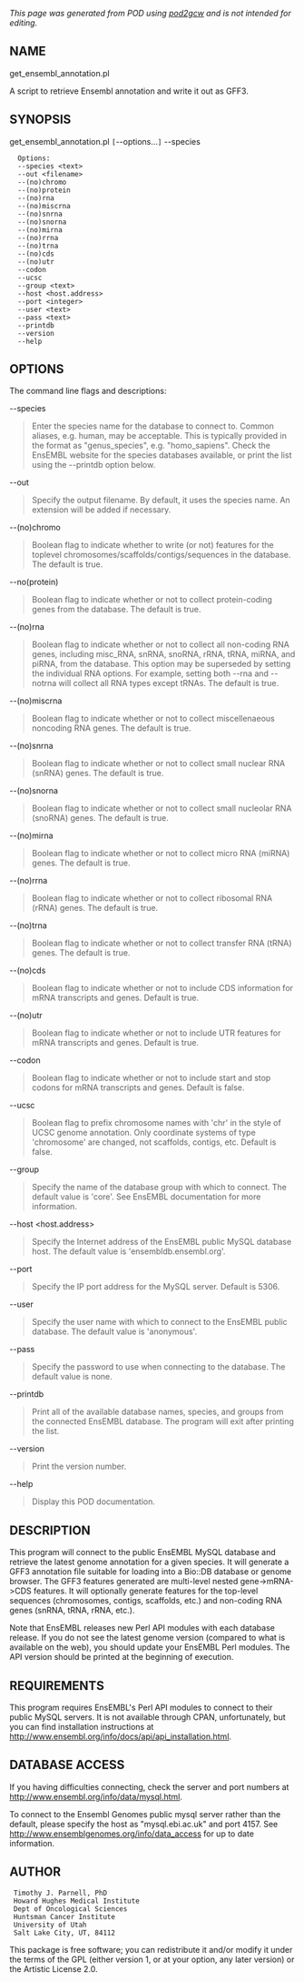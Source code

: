 _This page was generated from POD using [pod2gcw](http://code.google.com/p/pod2gcw) and is not intended for editing._

## NAME ##
get\_ensembl\_annotation.pl

A script to retrieve Ensembl annotation and write it out as GFF3.

## SYNOPSIS ##
get\_ensembl\_annotation.pl `[`--options...`]` --species <text>

```
  Options:
  --species <text>
  --out <filename>
  --(no)chromo
  --(no)protein
  --(no)rna
  --(no)miscrna
  --(no)snrna
  --(no)snorna
  --(no)mirna
  --(no)rrna
  --(no)trna
  --(no)cds
  --(no)utr
  --codon
  --ucsc
  --group <text>
  --host <host.address>
  --port <integer>
  --user <text>
  --pass <text>
  --printdb
  --version
  --help
```
## OPTIONS ##
The command line flags and descriptions:

--species <text>


> Enter the species name for the database to connect to. Common aliases,  e.g. human, may be acceptable. This is typically provided in the format  as "genus\_species", e.g. "homo\_sapiens". Check the EnsEMBL website for  the species databases available, or print the list using the --printdb  option below.

> 
--out <filename>


> Specify the output filename. By default, it uses the species name. An  extension will be added if necessary.

> 
--(no)chromo


> Boolean flag to indicate whether to write (or not) features for  the toplevel chromosomes/scaffolds/contigs/sequences in the database.  The default is true.

> 
--no(protein)


> Boolean flag to indicate whether or not to collect protein-coding genes  from the database. The default is true.

> 
--(no)rna


> Boolean flag to indicate whether or not to collect all non-coding RNA  genes, including misc\_RNA, snRNA, snoRNA, rRNA, tRNA, miRNA, and piRNA,  from the database. This option may be superseded by setting the  individual RNA options. For example, setting both --rna and --notrna  will collect all RNA types except tRNAs. The default is true.

> 
--(no)miscrna


> Boolean flag to indicate whether or not to collect miscellenaeous  noncoding RNA genes. The default is true.

> 
--(no)snrna


> Boolean flag to indicate whether or not to collect small nuclear  RNA (snRNA) genes. The default is true.

> 
--(no)snorna


> Boolean flag to indicate whether or not to collect small nucleolar  RNA (snoRNA) genes. The default is true.

> 
--(no)mirna


> Boolean flag to indicate whether or not to collect micro  RNA (miRNA) genes. The default is true.

> 
--(no)rrna


> Boolean flag to indicate whether or not to collect ribosomal RNA  (rRNA) genes. The default is true.

> 
--(no)trna


> Boolean flag to indicate whether or not to collect transfer RNA    (tRNA) genes. The default is true.

> 
--(no)cds


> Boolean flag to indicate whether or not to include CDS information for  mRNA transcripts and genes. Default is true.

> 
--(no)utr


> Boolean flag to indicate whether or not to include UTR features for  mRNA transcripts and genes. Default is true.

> 
--codon


> Boolean flag to indicate whether or not to include start and stop codons  for mRNA transcripts and genes. Default is false.

> 
--ucsc


> Boolean flag to prefix chromosome names with 'chr' in the style of  UCSC genome annotation. Only coordinate systems of type 'chromosome'  are changed, not scaffolds, contigs, etc. Default is false.

> 
--group <text>


> Specify the name of the database group with which to connect. The default  value is 'core'. See EnsEMBL documentation for more information.

> 
--host <host.address>


> Specify the Internet address of the EnsEMBL public MySQL database host.  The default value is 'ensembldb.ensembl.org'.

> 
--port <integer>


> Specify the IP port address for the MySQL server. Default is 5306.

> 
--user <text>


> Specify the user name with which to connect to the EnsEMBL public database.  The default value is 'anonymous'.

> 
--pass <text>


> Specify the password to use when connecting to the database. The default  value is none.

> 
--printdb


> Print all of the available database names, species, and groups from the  connected EnsEMBL database. The program will exit after printing the list.

> 
--version


> Print the version number.

> 
--help


> Display this POD documentation.

> 
## DESCRIPTION ##
This program will connect to the public EnsEMBL MySQL database and  retrieve the latest genome annotation for a given species. It will  generate a GFF3 annotation file suitable for loading into a Bio::DB  database or genome browser. The GFF3 features generated are  multi-level nested gene->mRNA->CDS features. It will optionally  generate features for the top-level sequences (chromosomes, contigs,  scaffolds, etc.) and non-coding RNA genes (snRNA, tRNA, rRNA, etc.).

Note that EnsEMBL releases new Perl API modules with each database  release. If you do not see the latest genome version (compared to what  is available on the web), you should update your EnsEMBL Perl modules.  The API version should be printed at the beginning of execution.

## REQUIREMENTS ##
This program requires EnsEMBL's Perl API modules to connect to their public  MySQL servers. It is not available through CPAN, unfortunately, but you can  find installation instructions at  <http://www.ensembl.org/info/docs/api/api_installation.html>.

## DATABASE ACCESS ##
If you having difficulties connecting, check the server and port numbers  at <http://www.ensembl.org/info/data/mysql.html>.

To connect to the Ensembl Genomes public mysql server rather than the  default, please specify the host as "mysql.ebi.ac.uk" and port 4157.  See <http://www.ensemblgenomes.org/info/data_access> for up to date  information.

## AUTHOR ##
```
 Timothy J. Parnell, PhD
 Howard Hughes Medical Institute
 Dept of Oncological Sciences
 Huntsman Cancer Institute
 University of Utah
 Salt Lake City, UT, 84112
```
This package is free software; you can redistribute it and/or modify it under the terms of the GPL (either version 1, or at your option, any later version) or the Artistic License 2.0.
